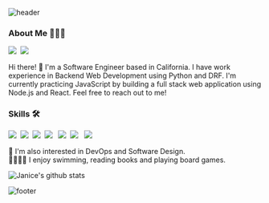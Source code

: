 <!-- ### Hi there 👋 -->

![header](https://capsule-render.vercel.app/api?type=waving&color=auto&height=200&section=header&text=Janice%20%20Lee%20&fontSize=45&animation=twinkling&text-color=black)
<h3><b>About Me 👩🏻‍💻</b></h3>
<p><a href="mailto:janice.hae.lee@gmail.com" target="_blank"><img src="https://img.shields.io/badge/janice.hae.lee@gmail.com-red?style=flat-square&logo=Gmail&logoColor=white&link=mailto:janice.hae.lee@gmail.com"/></a>&nbsp
<a href="https://www.linkedin.com/in/janice-yerin-lee/" target="_blank"><img src="https://img.shields.io/badge/JaniceLee-blue?style=flat-square&logo=Linkedin&logoColor=white"/></a></p>
<p> Hi there! 👋 I'm a Software Engineer based in California. I have work experience in Backend Web Development using Python and DRF. I'm currently practicing JavaScript by building a full stack web application using Node.js and React. Feel free to reach out to me!

<h3><b>Skills 🛠</b></h3>
<p>
  <img src="https://img.shields.io/badge/Python-blue?style=flat-square&logo=Python&logoColor=white"/>&nbsp
  <img src="https://img.shields.io/badge/Javascript-yellow?style=flat-square&logo=Javascript&logoColor=white"/>&nbsp 
  <img src="https://img.shields.io/badge/HTML-orange?style=flat-square&logo=HTML&logoColor=white"/>&nbsp
  <img src="https://img.shields.io/badge/CSS3-purple?style=flat-square&logo=CSS3&logoColor=white"/> &nbsp
  <img src="https://img.shields.io/badge/Django-darkgreen?style=flat-square&logo=Django&logoColor=white"/>&nbsp
  <img src="https://img.shields.io/badge/React-skyblue?style=flat-square&logo=React&logoColor=white"/> &nbsp
  <img src="https://img.shields.io/badge/Node.js-green?style=flat-square&logo=Node.js&logoColor=white"/> &nbsp
</p>

🌱 I'm also interested in DevOps and Software Design.
<br>
🏊🏻‍♀️🎳 I enjoy swimming, reading books and playing board games.

![Janice's github stats](https://github-readme-stats.vercel.app/api?username=janiicelee)

![footer](https://capsule-render.vercel.app/api?type=waving&color=auto&height=100&section=footer)
